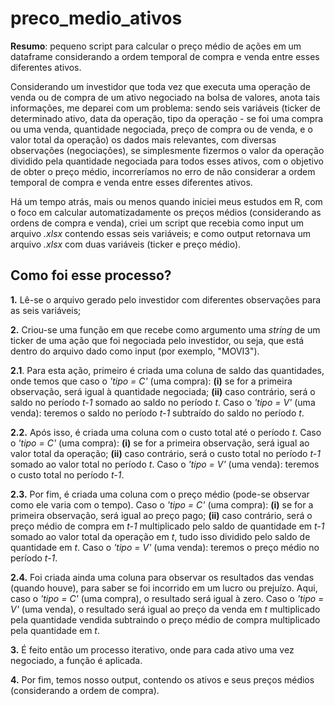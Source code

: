 # preco_medio_ativos

**Resumo**: pequeno script para calcular o preço médio de ações em um dataframe considerando a ordem temporal de compra e venda entre esses diferentes ativos.

Considerando um investidor que toda vez que executa uma operação de venda ou de compra de um ativo negociado na bolsa de valores, anota tais informações, me deparei com um problema: sendo seis variáveis (ticker de determinado ativo, data da operação, tipo da operação - se foi uma compra ou uma venda, quantidade negociada, preço de compra ou de venda, e o valor total da operação) os dados mais relevantes, com diversas observações (negociações), se simplesmente fizermos o valor da operação dividido pela quantidade negociada para todos esses ativos, com o objetivo de obter o preço médio, incorreríamos no erro de não considerar a ordem temporal de compra e venda entre esses diferentes ativos.

Há um tempo atrás, mais ou menos quando iniciei meus estudos em R, com o foco em calcular automatizadamente os preços médios (considerando as ordens de compra e venda), criei um script que recebia como input um arquivo _.xlsx_ contendo essas seis variáveis; e como output retornava um arquivo _.xlsx_ com duas variáveis (ticker e preço médio).

## Como foi esse processo?

**1.** Lê-se o arquivo gerado pelo investidor com diferentes observações para as seis variáveis;

**2.** Criou-se uma função em que recebe como argumento uma _string_ de um ticker de uma ação que foi negociada pelo investidor, ou seja, que está dentro do arquivo dado como input (por exemplo, "MOVI3").

**2.1**. Para esta ação, primeiro é criada uma coluna de saldo das quantidades, onde temos que caso o _'tipo = C'_ (uma compra): **(i)** se for a primeira observação, será igual à quantidade negociada; **(ii)** caso contrário, será o saldo no período _t-1_ somado ao saldo no período _t_. Caso o _'tipo = V'_ (uma venda): teremos o saldo no período _t-1_ subtraído do saldo no período _t_.

**2.2.** Após isso, é criada uma coluna com o custo total até o período _t_. Caso o _'tipo = C'_ (uma compra): **(i)** se for a primeira observação, será igual ao valor total da operação; **(ii)** caso contrário, será o custo total no período _t-1_ somado ao valor total no período _t_. Caso o _'tipo = V'_ (uma venda): teremos o custo total no período _t-1_.

**2.3.** Por fim, é criada uma coluna com o preço médio (pode-se observar como ele varia com o tempo). Caso o _'tipo = C'_ (uma compra): **(i)** se for a primeira observação, será igual ao preço pago; **(ii)** caso contrário, será o preço médio de compra em _t-1_ multiplicado pelo saldo de quantidade em _t-1_ somado ao valor total da operação em _t_, tudo isso dividido pelo saldo de quantidade em _t_. Caso o _'tipo = V'_ (uma venda): teremos o preço médio no período _t-1_.

**2.4.** Foi criada ainda uma coluna para observar os resultados das vendas (quando houve), para saber se foi incorrido em um lucro ou prejuízo. Aqui, caso o _'tipo = C'_ (uma compra), o resultado será igual à zero. Caso o _'tipo = V'_ (uma venda), o resultado será igual ao preço da venda em _t_ multiplicado pela quantidade vendida subtraindo o preço médio de compra multiplicado pela quantidade em _t_.

**3.** É feito então um processo iterativo, onde para cada ativo uma vez negociado, a função é aplicada.

**4.** Por fim, temos nosso output, contendo os ativos e seus preços médios (considerando a ordem de compra).
